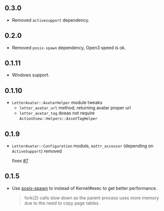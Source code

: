 0.3.0
-----

- Removed `activesupport` dependency.

0.2.0
-----

- Removed `posix-spawn` dependency, Open3 speed is ok.

0.1.11
------

- Windows support.

0.1.10
------

- `LetterAvatar::AvatarHelper` module tweaks
  - `letter_avatar_url` method, returning avatar proper url
  - `letter_avatar_tag` doeas not require `ActionView::Helpers::AssetTagHelper`

0.1.9
-----

- `LetterAvatar::Configuration` module, `mattr_accessor` (depending on `ActiveSupport`) removed

  fixes [#7](https://github.com/ksz2k/letter_avatar/issues/7)

0.1.5
-----

- Use [posix-spawn](https://github.com/rtomayko/posix-spawn) to instead of Kernel#exec to get better performance.

  > fork(2) calls slow down as the parent process uses more memory due to the need to copy page tables.
